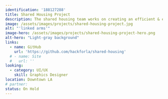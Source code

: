 ```yaml
---
identification: '188127288'
title: Shared Housing Project
description: The shared housing team works on creating an efficient & effective solution for matching multiple individuals who experience homelessness as potential co-tenants, and placing the matched individuals in suitable shared housing units.
image: /assets/images/projects/shared-housing-project.jpg
alt: "'linked arms'"
image-hero: /assets/images/projects/shared-housing-project-hero.png
alt-hero: "Light-gray background"
links:
  - name: GitHub
    url: 'https://github.com/hackforla/shared-housing'
  # - name: Site
  #   url: ''
looking: 
  - category: UI/UX
    skill: Graphics Designer
location: Downtown LA
# partner: 
status: On Hold
---
```

